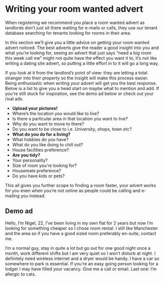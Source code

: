 Writing your room wanted advert
===============================
When registering we recommend you place a room wanted advert as landlords don’t
just sit there waiting for e-mails or calls, they use our tenant database
searching for tenants looking for rooms in their area.


In this section we’ll give you a little advice on getting your room wanted
advert noticed. The best adverts give the reader a good insight into you and
what you’re looking for, seeing an advert that just says “need a big room this
week call me” might not quite have the effect you want it to, it’s not like
writing a dating site advert, so putting a little effort in to it will go a long
way.


If you look at it from the landlord’s point of view: they are letting a total
stranger into their property so the insight will make this process easier. Being
enthusiastic when writing your advert will get you the best response. Below is a
list to give you a head start on maybe what to mention and add. If you're still
stuck for inspiration, see the demo ad below or check out your rival ads.


* **Upload your pictures!**
* Where’s the location you would like to live?
* Is there a particular area in that location you want to live?
* Why do you want to move to there?
* Do you want to be close to i.e. University, shops, town etc?
* **What do you do for a living?**
* What hobbies do you have?
* What do you like doing to chill out?
* House facilities preference?
* **Are you tidy?**
* Your personality?
* Size of room you’re looking for?
* Housemate preference?
* Do you have kids or pets?


This all gives you further scope to finding a room faster, your advert works for
you even when you’re not online as people could be calling and e-mailing you
instead.


Demo ad
-------


Hello, I’m Nigel, 22, I’ve been living in my own flat for 2 years but now I’m
looking for something cheaper so I chose room rental. I still like Manchester
and the area so if you have a good sized room preferably en-suite, contact me.


I’m a normal guy, stay in quite a lot but go out for one good night once a
month, work different shifts but I am very quiet so I won’t disturb at night. I
definitely need wireless internet and a dryer would be handy. I have a car so
somewhere to park is essential. If you're an easy going person looking for a
lodger I may have filled your vacancy. Give me a call or email.    Last one: I’m
allergic to cats.


